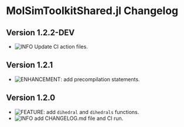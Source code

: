 MolSimToolkitShared.jl Changelog
===========================
  
[badge-breaking]: https://img.shields.io/badge/BREAKING-red.svg
[badge-deprecation]: https://img.shields.io/badge/Deprecation-orange.svg
[badge-feature]: https://img.shields.io/badge/Feature-green.svg
[badge-experimental]: https://img.shields.io/badge/Experimental-yellow.svg
[badge-enhancement]: https://img.shields.io/badge/Enhancement-blue.svg
[badge-bugfix]: https://img.shields.io/badge/Bugfix-purple.svg
[badge-fix]: https://img.shields.io/badge/Fix-purple.svg
[badge-info]: https://img.shields.io/badge/Info-gray.svg

Version 1.2.2-DEV
-------------
- ![INFO][badge-info] Update CI action files.

Version 1.2.1
-------------
- ![ENHANCEMENT][badge-enhancement]: add precompilation statements.

Version 1.2.0
-------------
- ![FEATURE][badge-feature]: add `dihedral` and `dihedrals` functions.
- ![INFO][badge-info] add CHANGELOG.md file and CI run.
